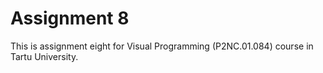 # Assignment 8
This is assignment eight for Visual Programming (P2NC.01.084) course in Tartu University.
